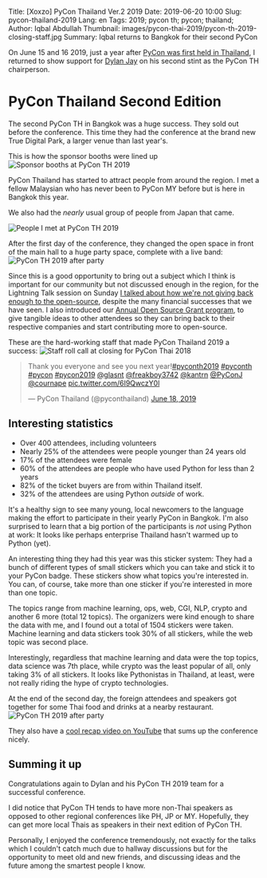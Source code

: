 Title: [Xoxzo] PyCon Thailand Ver.2 2019
Date: 2019-06-20 10:00 
Slug: pycon-thailand-2019
Lang: en 
Tags: 2019; pycon th; pycon; thailand;
Author: Iqbal Abdullah
Thumbnail: images/pycon-thai-2019/pycon-th-2019-closing-staff.jpg
Summary: Iqbal returns to Bangkok for their second PyCon

On June 15 and 16 2019, just a year after [PyCon was first held in Thailand]({filename}/Events/pycon-thai-2018-en.md),
I returned to show support for [Dylan Jay](https://twitter.com/djay75) on his
second stint as the PyCon TH chairperson.

# PyCon Thailand Second Edition

The second PyCon TH in Bangkok was a huge success. They sold out before the conference.
This time they had the conference at the brand new True Digital Park, a larger venue
than last year's.

This is how the sponsor booths were lined up
![Sponsor booths at PyCon TH 2019]({filename}/images/pycon-thai-2019/pycon-th-2019-sponsorbooths.jpg)

PyCon Thailand has started to attract people from around the region. I met a
fellow Malaysian who has never been to PyCon MY before but is here in Bangkok
this year.

We also had the _nearly_ usual group of people from Japan that came.

![People I met at PyCon TH 2019]({filename}/images/pycon-thai-2019/pycon-th-2019-people.jpg)

After the first day of the conference, they changed the open space in front of the
main hall to a huge party space, complete with a live band:
![PyCon TH 2019 after party]({filename}/images/pycon-thai-2019/pycon-th-2019-officialparty.jpg)

Since this is a good opportunity to bring out a subject which I think is
important for our community but not discussed enough in the region, for the
Lightning Talk session on Sunday
[I talked about how we're not giving back enough to the open-source](https://www.slideshare.net/xoxzo/lightning-talk-pycon-thailand-2019),
despite the many financial successes that we have seen.
I also introduced our [Annual Open Source Grant program]({filename}/Community/annual-opensource-grant-2019-en.md),
to give tangible ideas to other attendees so they can bring back to their
respective companies and start contributing more to open-source.

These are the hard-working staff that made PyCon Thailand 2019 a success: 
![Staff roll call at closing for PyCon Thai 2018]({filename}/images/pycon-thai-2019/pycon-th-2019-closing-staff.jpg)

<blockquote class="twitter-tweet" data-lang="en"><p lang="en" dir="ltr">Thank you everyone and see you next year!<a href="https://twitter.com/hashtag/pyconth2019?src=hash&amp;ref_src=twsrc%5Etfw">#pyconth2019</a> <a href="https://twitter.com/hashtag/pyconth?src=hash&amp;ref_src=twsrc%5Etfw">#pyconth</a> <a href="https://twitter.com/hashtag/pycon?src=hash&amp;ref_src=twsrc%5Etfw">#pycon</a> <a href="https://twitter.com/hashtag/pycon2019?src=hash&amp;ref_src=twsrc%5Etfw">#pycon2019</a> <a href="https://twitter.com/glasnt?ref_src=twsrc%5Etfw">@glasnt</a> <a href="https://twitter.com/freakboy3742?ref_src=twsrc%5Etfw">@freakboy3742</a> <a href="https://twitter.com/kantrn?ref_src=twsrc%5Etfw">@kantrn</a> <a href="https://twitter.com/PyConJ?ref_src=twsrc%5Etfw">@PyConJ</a> <a href="https://twitter.com/cournape?ref_src=twsrc%5Etfw">@cournape</a> <a href="https://t.co/6I9QwczY0l">pic.twitter.com/6I9QwczY0l</a></p>&mdash; PyCon Thailand (@pyconthailand) <a href="https://twitter.com/pyconthailand/status/1140832969243758592?ref_src=twsrc%5Etfw">June 18, 2019</a></blockquote>
<script async src="https://platform.twitter.com/widgets.js" charset="utf-8"></script>

## Interesting statistics

- Over 400 attendees, including volunteers
- Nearly 25% of the attendees were people younger than 24 years old
- 17% of the attendees were female
- 60% of the attendees are people who have used Python for less than 2 years
- 82% of the ticket buyers are from within Thailand itself.
- 32% of the attendees are using Python _outside_ of work.

It's a healthy sign to see many young, local newcomers to the language making the effort
to participate  in their yearly PyCon in Bangkok. I'm also surprised to learn that
a big portion of the participants is _not_ using Python at work: It looks like
perhaps enterprise Thailand hasn't warmed up to Python (yet).

An interesting thing they had this year was this sticker system: They had a
bunch of different types of small stickers which you can take and stick it to
your PyCon badge. These stickers show what topics you're interested in. You can,
of course, take more than one sticker if you're interested in more than one
topic.

The topics range from machine learning, ops, web, CGI, NLP, crypto and another 6
more (total 12 topics). The organizers were kind enough to share the data with
me, and I found out a total of 1504 stickers were taken. Machine learning and
data stickers took 30% of all stickers, while the web topic was second place.

Interestingly, regardless that machine learning and data were the top topics,
data science was 7th place, while crypto was the least popular of
all, only taking 3% of all stickers. It looks like Pythonistas in Thailand, at
least, were not really riding the hype of crypto technologies.

At the end of the second day, the foreign attendees and speakers got together
for some Thai food and drinks at a nearby restaurant.
![PyCon TH 2019 after party]({filename}/images/pycon-thai-2019/pycon-th-2019-afterparty.jpg)

They also have a [cool recap video on YouTube](https://www.youtube.com/watch?v=5cOOKMU0Ztw) that
sums up the conference nicely.

## Summing it up

Congratulations again to Dylan and his PyCon TH 2019 team for a successful  conference.

I did notice that PyCon TH tends to have more non-Thai speakers as opposed to
other regional conferences like PH, JP or MY. Hopefully, they can get more local
Thais as speakers in their next edition of PyCon TH.

Personally, I enjoyed the conference tremendously, not exactly for the talks
which I couldn't catch much due to hallway discussions but for the
opportunity to meet old and new friends, and discussing ideas and the
future among the smartest people I know.
